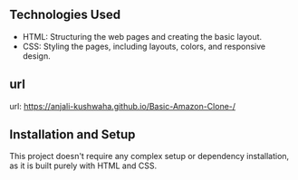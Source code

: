 
## Technologies Used

* HTML: Structuring the web pages and creating the basic layout.
* CSS: Styling the pages, including layouts, colors, and responsive design.

## url
 url: https://anjali-kushwaha.github.io/Basic-Amazon-Clone-/

 ## Installation and Setup
 This project doesn't require any complex setup or dependency installation, as it is built purely with HTML and CSS.



